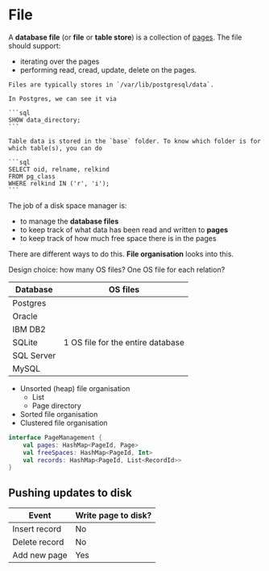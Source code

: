 # File

A **database file** (or **file** or **table store**) is a collection of [pages](page.md). The file should support:
* iterating over the pages
* performing read, cread, update, delete on the pages.

~~~admonish example
Files are typically stores in `/var/lib/postgresql/data`.

In Postgres, we can see it via

```sql
SHOW data_directory;
```

Table data is stored in the `base` folder. To know which folder is for which table(s), you can do

```sql
SELECT oid, relname, relkind
FROM pg_class
WHERE relkind IN ('r', 'i');
```
~~~

The job of a disk space manager is:
* to manage the **database files**
* to keep track of what data has been read and written to **pages**
* to keep track of how much free space there is in the pages

There are different ways to do this. **File organisation** looks into this.

Design choice: how many OS files? One OS file for each relation?

Database   | OS files
-----------|--------------------
Postgres   |  
Oracle     | 
IBM DB2    | 
SQLite     | 1 OS file for the entire database
SQL Server |
MySQL      |

* Unsorted (heap) file organisation
    * List
    * Page directory
* Sorted file organisation
* Clustered file organisation




```kotlin
interface PageManagement {
    val pages: HashMap<PageId, Page>
    val freeSpaces: HashMap<PageId, Int>
    val records: HashMap<PageId, List<RecordId>>
}
```

## Pushing updates to disk

Event | Write page to disk?
-----|-----
Insert record | No
Delete record | No
Add new page | Yes
